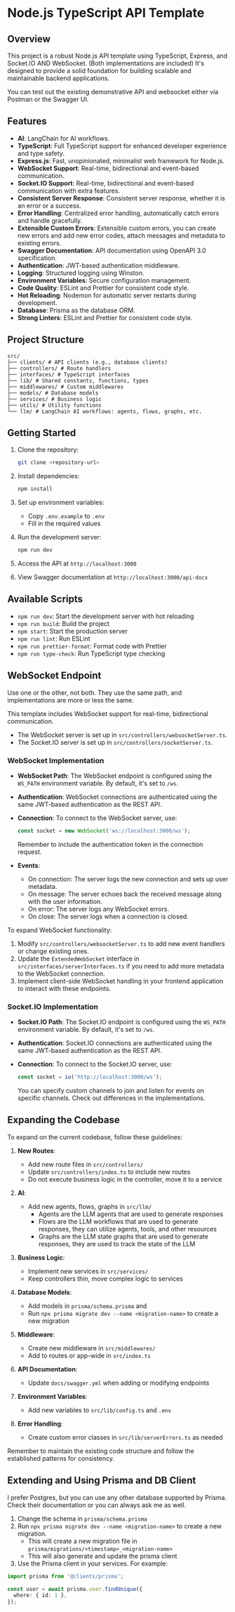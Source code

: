 # Node.js TypeScript API Template

## Overview

This project is a robust Node.js API template using TypeScript, Express, and Socket.IO AND WebSocket. (Both implementations are included) It's designed to provide a solid foundation for building scalable and maintainable backend applications.

You can test out the existing demonstrative API and websocket either via Postman or the Swagger UI.

## Features

- **AI**: LangChain for AI workflows.
- **TypeScript**: Full TypeScript support for enhanced developer experience and type safety.
- **Express.js**: Fast, unopinionated, minimalist web framework for Node.js.
- **WebSocket Support**: Real-time, bidirectional and event-based communication.
- **Socket.IO Support**: Real-time, bidirectional and event-based communication with extra features.
- **Consistent Server Response**: Consistent server response, whether it is an error or a success.
- **Error Handling**: Centralized error handling, automatically catch errors and handle gracefully.
- **Extensible Custom Errors**: Extensible custom errors, you can create new errors and add new error codes, attach messages and metadata to existing errors.
- **Swagger Documentation**: API documentation using OpenAPI 3.0 specification.
- **Authentication**: JWT-based authentication middleware.
- **Logging**: Structured logging using Winston.
- **Environment Variables**: Secure configuration management.
- **Code Quality**: ESLint and Prettier for consistent code style.
- **Hot Reloading**: Nodemon for automatic server restarts during development.
- **Database**: Prisma as the database ORM.
- **Strong Linters**: ESLint and Prettier for consistent code style.

## Project Structure

```plaintext
src/
├── clients/ # API clients (e.g., database clients)
├── controllers/ # Route handlers
├── interfaces/ # TypeScript interfaces
├── lib/ # Shared constants, functions, types
├── middlewares/ # Custom middlewares
├── models/ # Database models
├── services/ # Business logic
├── utils/ # Utility functions
└── llm/ # LangChain AI workflows: agents, flows, graphs, etc.
```

## Getting Started

1. Clone the repository:

   ```bash
   git clone <repository-url>
   ```

2. Install dependencies:

   ```bash
   npm install
   ```

3. Set up environment variables:

   - Copy `.env.example` to `.env`
   - Fill in the required values

4. Run the development server:

   ```bash
   npm run dev
   ```

5. Access the API at `http://localhost:3000`
6. View Swagger documentation at `http://localhost:3000/api-docs`

## Available Scripts

- `npm run dev`: Start the development server with hot reloading
- `npm run build`: Build the project
- `npm start`: Start the production server
- `npm run lint`: Run ESLint
- `npm run prettier-format`: Format code with Prettier
- `npm run type-check`: Run TypeScript type checking

## WebSocket Endpoint

Use one or the other, not both. They use the same path, and implementations are more or less the same.

This template includes WebSocket support for real-time, bidirectional communication.

- The WebSocket server is set up in `src/controllers/websocketServer.ts`.
- The Socket.IO server is set up in `src/controllers/socketServer.ts`.

### WebSocket Implementation

- **WebSocket Path**: The WebSocket endpoint is configured using the `WS_PATH` environment variable. By default, it's set to `/ws`.
- **Authentication**: WebSocket connections are authenticated using the same JWT-based authentication as the REST API.
- **Connection**: To connect to the WebSocket server, use:

  ```javascript
  const socket = new WebSocket('ws://localhost:3000/ws');
  ```

  Remember to include the authentication token in the connection request.

- **Events**:
  - On connection: The server logs the new connection and sets up user metadata.
  - On message: The server echoes back the received message along with the user information.
  - On error: The server logs any WebSocket errors.
  - On close: The server logs when a connection is closed.

To expand WebSocket functionality:

1. Modify `src/controllers/websocketServer.ts` to add new event handlers or change existing ones.
2. Update the `ExtendedWebSocket` interface in `src/interfaces/serverInterfaces.ts` if you need to add more metadata to the WebSocket connection.
3. Implement client-side WebSocket handling in your frontend application to interact with these endpoints.

### Socket.IO Implementation

- **Socket.IO Path**: The Socket.IO endpoint is configured using the `WS_PATH` environment variable. By default, it's set to `/ws`.
- **Authentication**: Socket.IO connections are authenticated using the same JWT-based authentication as the REST API.
- **Connection**: To connect to the Socket.IO server, use:

  ```javascript
  const socket = io('http://localhost:3000/ws');
  ```

  You can specify custom channels to join and listen for events on specific channels. Check out differences in the implementations.

## Expanding the Codebase

To expand on the current codebase, follow these guidelines:

1. **New Routes**:

   - Add new route files in `src/controllers/`
   - Update `src/controllers/index.ts` to include new routes
   - Do not execute business logic in the controller, move it to a service

2. **AI**:

   - Add new agents, flows, graphs in `src/llm/`
     - Agents are the LLM agents that are used to generate responses
     - Flows are the LLM workflows that are used to generate responses, they can utilize agents, tools, and other resources
     - Graphs are the LLM state graphs that are used to generate responses, they are used to track the state of the LLM

3. **Business Logic**:

   - Implement new services in `src/services/`
   - Keep controllers thin, move complex logic to services

4. **Database Models**:

   - Add models in `prisma/schema.prisma` and
   - Run `npx prisma migrate dev --name <migration-name>` to create a new migration

5. **Middleware**:

   - Create new middleware in `src/middlewares/`
   - Add to routes or app-wide in `src/index.ts`

6. **API Documentation**:

   - Update `docs/swagger.yml` when adding or modifying endpoints

7. **Environment Variables**:

   - Add new variables to `src/lib/config.ts` and `.env`

8. **Error Handling**:

   - Create custom error classes in `src/lib/serverErrors.ts` as needed

Remember to maintain the existing code structure and follow the established patterns for consistency.

## Extending and Using Prisma and DB Client

I prefer Postgres, but you can use any other database supported by Prisma. Check their documentation or you can always ask me as well.

1. Change the schema in `prisma/schema.prisma`
2. Run `npx prisma migrate dev --name <migration-name>` to create a new migration.
   - This will create a new migration file in `prisma/migrations/<timestamp>_<migration-name>`
   - This will also generate and update the prisma client
3. Use the Prisma client in your services. For example:

```typescript
import prisma from '@clients/prisma';

const user = await prisma.user.findUnique({
  where: { id: 1 },
});
```

